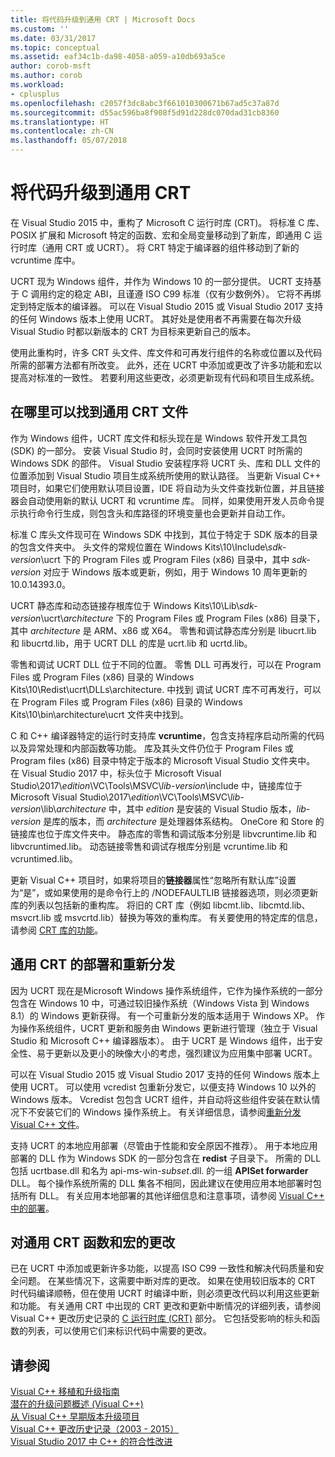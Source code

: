 ```yaml
---
title: 将代码升级到通用 CRT | Microsoft Docs
ms.custom: ''
ms.date: 03/31/2017
ms.topic: conceptual
ms.assetid: eaf34c1b-da98-4058-a059-a10db693a5ce
author: corob-msft
ms.author: corob
ms.workload:
- cplusplus
ms.openlocfilehash: c2057f3dc8abc3f661010300671b67ad5c37a87d
ms.sourcegitcommit: d55ac596ba8f908f5d91d228dc070dad31cb8360
ms.translationtype: HT
ms.contentlocale: zh-CN
ms.lasthandoff: 05/07/2018
---
```

# <a name="upgrade-your-code-to-the-universal-crt"></a>将代码升级到通用 CRT

在 Visual Studio 2015 中，重构了 Microsoft C 运行时库 (CRT)。 将标准 C 库、POSIX 扩展和 Microsoft 特定的函数、宏和全局变量移动到了新库，即通用 C 运行时库（通用 CRT 或 UCRT）。 将 CRT 特定于编译器的组件移动到了新的 vcruntime 库中。  
  
UCRT 现为 Windows 组件，并作为 Windows 10 的一部分提供。 UCRT 支持基于 C 调用约定的稳定 ABI，且谨遵 ISO C99 标准（仅有少数例外）。 它将不再绑定到特定版本的编译器。 可以在 Visual Studio 2015 或 Visual Studio 2017 支持的任何 Windows 版本上使用 UCRT。 其好处是使用者不再需要在每次升级 Visual Studio 时都以新版本的 CRT 为目标来更新自己的版本。  
  
使用此重构时，许多 CRT 头文件、库文件和可再发行组件的名称或位置以及代码所需的部署方法都有所改变。 此外，还在 UCRT 中添加或更改了许多功能和宏以提高对标准的一致性。 若要利用这些更改，必须更新现有代码和项目生成系统。  
  
## <a name="where-to-find-the-universal-crt-files"></a>在哪里可以找到通用 CRT 文件

作为 Windows 组件，UCRT 库文件和标头现在是 Windows 软件开发工具包 (SDK) 的一部分。 安装 Visual Studio 时，会同时安装使用 UCRT 时所需的 Windows SDK 的部件。 Visual Studio 安装程序将 UCRT 头、库和 DLL 文件的位置添加到 Visual Studio 项目生成系统所使用的默认路径。 当更新 Visual C++ 项目时，如果它们使用默认项目设置，IDE 将自动为头文件查找新位置，并且链接器会自动使用新的默认 UCRT 和 vcruntime 库。 同样，如果使用开发人员命令提示执行命令行生成，则包含头和库路径的环境变量也会更新并自动工作。  
  
标准 C 库头文件现可在 Windows SDK 中找到，其位于特定于 SDK 版本的目录的包含文件夹中。 头文件的常规位置在 Windows Kits\\10\\Include\\_sdk-version_\\ucrt 下的 Program Files 或 Program Files (x86) 目录中，其中 _sdk-version_ 对应于 Windows 版本或更新，例如，用于 Windows 10 周年更新的 10.0.14393.0。   
  
UCRT 静态库和动态链接存根库位于 Windows Kits\\10\\Lib\\_sdk-version_\\ucrt\\_architecture_ 下的 Program Files 或 Program Files (x86) 目录下，其中 _architecture_ 是 ARM、x86 或 X64。 零售和调试静态库分别是 libucrt.lib 和 libucrtd.lib，用于 UCRT DLL 的库是 ucrt.lib 和 ucrtd.lib。  
  
零售和调试 UCRT DLL 位于不同的位置。 零售 DLL 可再发行，可以在 Program Files 或 Program Files (x86) 目录的 Windows Kits\\10\\Redist\\ucrt\\DLLs\\architecture\. 中找到 调试 UCRT 库不可再发行，可以在 Program Files 或 Program Files (x86) 目录的 Windows Kits\\10\\bin\\architecture\\ucrt 文件夹中找到。   

C 和 C++ 编译器特定的运行时支持库 **vcruntime**，包含支持程序启动所需的代码以及异常处理和内部函数等功能。 库及其头文件仍位于 Program Files 或 Program files (x86) 目录中特定于版本的 Microsoft Visual Studio 文件夹中。 在 Visual Studio 2017 中，标头位于 Microsoft Visual Studio\\2017\\_edition_\\VC\\Tools\\MSVC\\_lib-version_\\include 中，链接库位于 Microsoft Visual Studio\\2017\\_edition_\\VC\\Tools\\MSVC\\_lib-version_\\lib\\_architecture_ 中，其中 _edition_ 是安装的 Visual Studio 版本，_lib-version_ 是库的版本，而 _architecture_ 是处理器体系结构。 OneCore 和 Store 的链接库也位于库文件夹中。 静态库的零售和调试版本分别是 libvcruntime.lib 和 libvcruntimed.lib。 动态链接零售和调试存根库分别是 vcruntime.lib 和 vcruntimed.lib。  
  
更新 Visual C++ 项目时，如果将项目的**链接器**属性“忽略所有默认库”设置为“是”，或如果使用的是命令行上的 /NODEFAULTLIB 链接器选项，则必须更新库的列表以包括新的重构库。 将旧的 CRT 库（例如 libcmt.lib、libcmtd.lib、msvcrt.lib 或 msvcrtd.lib）替换为等效的重构库。 有关要使用的特定库的信息，请参阅 [CRT 库的功能](../c-runtime-library/crt-library-features.md)。  
  
## <a name="deployment-and-redistribution-of-the-universal-crt"></a>通用 CRT 的部署和重新分发
  
因为 UCRT 现在是Microsoft Windows 操作系统组件，它作为操作系统的一部分包含在 Windows 10 中，可通过较旧操作系统（Windows Vista 到 Windows 8.1）的 Windows 更新获得。 有一个可重新分发的版本适用于 Windows XP。 作为操作系统组件，UCRT 更新和服务由 Windows 更新进行管理（独立于 Visual Studio 和 Microsoft C++ 编译器版本）。 由于 UCRT 是 Windows 组件，出于安全性、易于更新以及更小的映像大小的考虑，强烈建议为应用集中部署 UCRT。  
  
可以在 Visual Studio 2015 或 Visual Studio 2017 支持的任何 Windows 版本上使用 UCRT。 可以使用 vcredist 包重新分发它，以便支持 Windows 10 以外的 Windows 版本。 Vcredist 包包含 UCRT 组件，并自动将这些组件安装在默认情况下不安装它们的 Windows 操作系统上。 有关详细信息，请参阅[重新分发 Visual C++ 文件](../ide/redistributing-visual-cpp-files.md)。  
  
支持 UCRT 的本地应用部署（尽管由于性能和安全原因不推荐）。 用于本地应用部署的 DLL 作为 Windows SDK 的一部分包含在 **redist** 子目录下。 所需的 DLL 包括 ucrtbase.dll 和名为 api-ms-win-_subset_.dll. 的一组 **APISet forwarder** DLL。 每个操作系统所需的 DLL 集各不相同，因此建议在使用应用本地部署时包括所有 DLL。 有关应用本地部署的其他详细信息和注意事项，请参阅 [Visual C++ 中的部署](../ide/deployment-in-visual-cpp.md)。  
  
## <a name="changes-to-the-universal-crt-functions-and-macros"></a>对通用 CRT 函数和宏的更改  

已在 UCRT 中添加或更新许多功能，以提高 ISO C99 一致性和解决代码质量和安全问题。 在某些情况下，这需要中断对库的更改。 如果在使用较旧版本的 CRT 时代码编译顺畅，但在使用 UCRT 时编译中断，则必须更改代码以利用这些更新和功能。 有关通用 CRT 中出现的 CRT 更改和更新中断情况的详细列表，请参阅 Visual C++ 更改历史记录的 [C 运行时库 (CRT)](visual-cpp-change-history-2003-2015.md#BK_CRT) 部分。 它包括受影响的标头和函数的列表，可以使用它们来标识代码中需要的更改。  
  
## <a name="see-also"></a>请参阅  

[Visual C++ 移植和升级指南](visual-cpp-porting-and-upgrading-guide.md)  
[潜在的升级问题概述 (Visual C++)](overview-of-potential-upgrade-issues-visual-cpp.md)  
[从 Visual C++ 早期版本升级项目](upgrading-projects-from-earlier-versions-of-visual-cpp.md)  
[Visual C++ 更改历史记录（2003 - 2015）](visual-cpp-change-history-2003-2015.md)  
[Visual Studio 2017 中 C++ 的符合性改进](../cpp-conformance-improvements-2017.md)  
